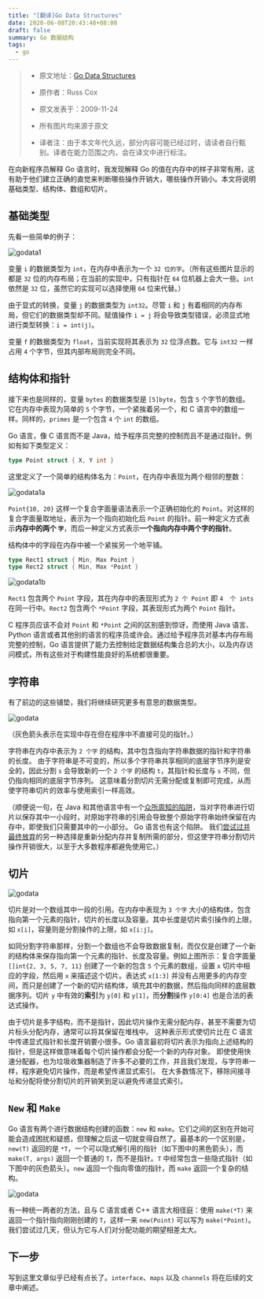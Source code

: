 ```yaml
---
title: "[翻译]Go Data Structures"
date: 2020-06-08T20:43:48+08:00
draft: false
summary: Go 数据结构
tags:
  - go
---
```


> - 原文地址：[Go Data Structures](https://research.swtch.com/godata)
>
> - 原作者：Russ Cox
>
> - 原文发表于：2009-11-24
>
> - 所有图片均来源于原文
>
> - 译者注：由于本文年代久远，部分内容可能已经过时，请读者自行甄别。译者在能力范围之内，会在译文中进行标注。

在向新程序员解释 Go 语言时，我发现解释 Go 的值在内存中的样子非常有用，这有助于他们建立正确的直觉来判断哪些操作开销大，哪些操作开销小。本文将说明基础类型、结构体、数组和切片。

<!-- more -->

## 基础类型

先看一些简单的例子：

![godata1](godata1.png)

变量 `i` 的数据类型为 `int`，在内存中表示为一个 `32 位的字`。（所有这些图片显示的都是 `32` 位的内存布局；在当前的实现中，只有指针在 `64` 位机器上会大一些。`int` 依然是 `32` 位，虽然它的实现可以选择使用 `64` 位来代替。）

由于显式的转换，变量 `j` 的数据类型为 `int32`。尽管 `i` 和 `j` 有着相同的内存布局，但它们的数据类型却不同。赋值操作 `i = j` 将会导致类型错误，必须显式地进行类型转换：`i = int(j)`。

变量 `f` 的数据类型为 `float`，当前实现将其表示为 `32` 位浮点数。它与 `int32` 一样占用 `4` 个字节，但其内部布局则完全不同。

## 结构体和指针

接下来也是同样的，变量 `bytes` 的数据类型是 `[5]byte`，包含 `5` 个字节的数组。它在内存中表现为简单的 `5` 个字节，一个紧挨着另一个，和 C 语言中的数组一样。同样的，`primes` 是一个包含 `4` 个 `int` 的数组。

Go 语言，像 C 语言而不是 Java，给予程序员完整的控制而且不是通过指针。例如有如下类型定义：

```go
type Point struct { X, Y int }
```

这里定义了一个简单的结构体名为：`Point`，在内存中表现为两个相邻的整数：

![godata1a](godata1a.png)

`Point{10, 20}` 这样一个复合字面量语法表示一个正确初始化的 `Point`。对这样的复合字面量取地址，表示为一个指向初始化后 `Point` 的指针。前一种定义方式表示**内存中的两个 `字`**，而后一种定义方式表示**一个指向内存中两个字的指针**。


结构体中的字段在内存中被一个紧挨另一个地平铺。
```go
type Rect1 struct { Min, Max Point }
type Rect2 struct { Min, Max *Point }
```

![godata1b](godata1b.png)

`Rect1` 包含两个 `Point` 字段，其在内存中的表现形式为 `2 个 Point` 即 `4  个 ints` 在同一行中。`Rect2` 包含两个 `*Point` 字段，其表现形式为两个 `Point` 指针。

C 程序员应该不会对 `Point` 和 `*Point` 之间的区别感到惊讶，而使用 Java 语言、Python 语言或者其他别的语言的程序员或许会。通过给予程序员对基本内存布局完整的控制，Go 语言提供了能力去控制给定数据结构集合总的大小，以及内存访问模式，所有这些对于构建性能良好的系统都很重要。

## 字符串

有了前边的这些铺垫，我们将继续研究更多有意思的数据类型。

![godata](godata2.png)

（灰色箭头表示在实现中存在但在程序中不直接可见的指针。）

字符串在内存中表示为 `2 个字` 的结构，其中包含指向字符串数据的指针和字符串的长度。 由于字符串是不可变的，所以多个字符串共享相同的底层字节序列是安全的，因此分割 `s` 会导致新的一个 `2 个字` 的结构 `t`，其指针和长度与 `s` 不同，但仍指向相同的底层字节序列。 这意味着分割切片无需分配或复制即可完成，从而使字符串切片的效率与使用索引一样高效。

（顺便说一句，在 Java 和其他语言中有一个[众所周知的陷阱](http://bugs.sun.com/bugdatabase/view_bug.do?bug_id=4513622)，当对字符串进行切片以保存其中一小段时，对原始字符串的引用会导致整个原始字符串始终保留在内存中，即使我们只需要其中的一小部分。 Go 语言也有这个陷阱。 我们[尝试过并最终放弃](http://code.google.com/p/go/source/detail?r=70fa38e5a5bb)的另一种选择是重新分配内存并复制所需的部分，但这使字符串分割切片操作开销很大，以至于大多数程序都避免使用它。）

## 切片

![godata](godata3.png)

切片是对一个数组其中一段的引用。在内存中表现为 `3 个字` 大小的结构体，包含指向第一个元素的指针，切片的长度以及容量。其中长度是切片索引操作的上限，如 `x[i]`，容量则是分割操作的上限，如 `x[i:j]`。

如同分割字符串那样，分割一个数组也不会导致数据复制，而仅仅是创建了一个新的结构体来保存指向第一个元素的指针、长度及容量。例如上图所示：复合字面量 `[]int{2, 3, 5, 7, 11}` 创建了一个新的包含 `5` 个元素的数组，设置 `x` 切片中相应的字段，然后用 `x` 来描述这个切片。表达式 `x[1:3]` 并没有占用更多的内存空间，而只是创建了一个新的切片结构体，填充其中的数据，然后指向同样的底层数据序列。切片 `y` 中有效的**索引**为 `y[0]` 和 `y[1]`，而**分割**操作 `y[0:4]` 也是合法的表达式操作。

由于切片是多字结构，而不是指针，因此切片操作无需分配内存，甚至不需要为切片标头分配内存，通常可以将其保留在堆栈中。 这种表示形式使切片比在 C 语言中传递显式指针和长度开销要小很多。Go 语言最初将切片表示为指向上述结构的指针，但是这样做意味着每个切片操作都会分配一个新的内存对象。 即使使用快速分配器，也为垃圾收集器制造了许多不必要的工作，并且我们发现，与字符串一样，程序避免切片操作，而是希望传递显式索引。 在大多数情况下，移除间接寻址和分配将使分割切片的开销笑到足以避免传递显式索引。

## `New` 和 `Make`
Go 语言有两个进行数据结构创建的函数：`new` 和 `make`。它们之间的区别在开始可能会造成困扰和疑惑，但理解之后这一切就变得自然了。最基本的一个区别是，`new(T)` 返回的是 `*T`，一个可以隐式解引用的指针（如下图中的黑色箭头），而 `make(T, args)` 返回一个普通的 `T`，而不是指针。`T` 中经常包含一些隐式指针（如下图中的灰色箭头）。`new` 返回一个指向零值的指针，而 `make` 返回一个复杂的结构。

![godata](godata4.png)

有一种统一两者的方法，且与 C 语言或者 C++ 语言大相径庭：使用 `make(*T)` 来返回一个指针指向刚刚创建的 `T`，这样一来 `new(Point)` 可以写为 `make(*Point)`。我们尝试过几天，但认为它与人们对分配功能的期望相差太大。

## 下一步
写到这里文章似乎已经有点长了。`interface`、`maps` 以及 `channels` 将在后续的文章中阐述。
